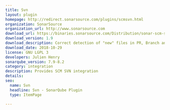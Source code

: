 ```yaml
---
title: Svn
layout: plugin
homepage: http://redirect.sonarsource.com/plugins/scmsvn.html
organization: SonarSource
organization_url: http://www.sonarsource.com
download_url: https://binaries.sonarsource.com/Distribution/sonar-scm-svn-plugin/sonar-scm-svn-plugin-1.9.0.1295.jar
download_version: 1.9
download_description: Correct detection of "new" files in PR, Branch analysis
download_date: 2018-10-29
license: GNU LGPL 3
developers: Julien Henry
sonarqube_version: 7.9-8.2
category: integration
description: Provides SCM SVN integration
details: 
seo: 
  name: Svn
  headline: Svn - SonarQube Plugin
  type: ItemPage

---
```


